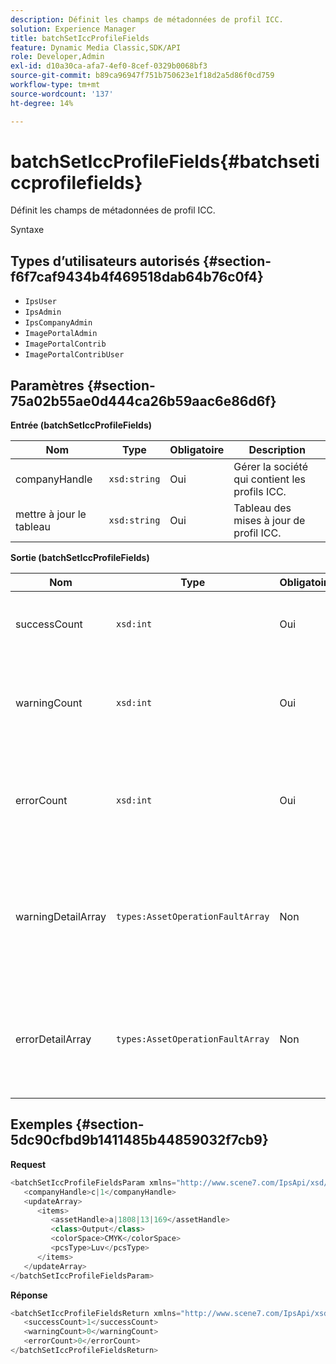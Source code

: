 ```yaml
---
description: Définit les champs de métadonnées de profil ICC.
solution: Experience Manager
title: batchSetIccProfileFields
feature: Dynamic Media Classic,SDK/API
role: Developer,Admin
exl-id: d10a30ca-afa7-4ef0-8cef-0329b0068bf3
source-git-commit: b89ca96947f751b750623e1f18d2a5d86f0cd759
workflow-type: tm+mt
source-wordcount: '137'
ht-degree: 14%

---
```


# batchSetIccProfileFields{#batchseticcprofilefields}

Définit les champs de métadonnées de profil ICC.

Syntaxe

## Types d’utilisateurs autorisés {#section-f6f7caf9434b4f469518dab64b76c0f4}

* `IpsUser`
* `IpsAdmin`
* `IpsCompanyAdmin`
* `ImagePortalAdmin`
* `ImagePortalContrib`
* `ImagePortalContribUser`

## Paramètres {#section-75a02b55ae0d444ca26b59aac6e86d6f}

**Entrée (batchSetIccProfileFields)**

| Nom | Type | Obligatoire | Description |
|---|---|---|---|
| companyHandle | `xsd:string` | Oui | Gérer la société qui contient les profils ICC. |
| mettre à jour le tableau | `xsd:string` | Oui | Tableau des mises à jour de profil ICC. |

**Sortie (batchSetIccProfileFields)**

| Nom | Type | Obligatoire | Description |
|---|---|---|---|
| successCount | `xsd:int` | Oui | Nombre de champs de profil ICC correctement définis. |
| warningCount | `xsd:int` | Oui | Nombre d’avertissements générés lorsque l’opération tentait de définir les champs de profil ICC. |
| errorCount | `xsd:int` | Oui | Nombre d’erreurs générées lorsque l’opération tentait de définir les champs de profil ICC. |
| warningDetailArray | `types:AssetOperationFaultArray` | Non | Tableau de détails associés aux ressources qui ont généré des avertissements lorsque l’opération a tenté d’appliquer les mises à jour. |
| errorDetailArray | `types:AssetOperationFaultArray` | Non | Tableau des détails associés aux ressources qui ont généré des erreurs lorsque l’opération a tenté d’appliquer les mises à jour. |

## Exemples {#section-5dc90cfbd9b1411485b44859032f7cb9}

**Request**

```java {.line-numbers}
<batchSetIccProfileFieldsParam xmlns="http://www.scene7.com/IpsApi/xsd/2009-07-31">
   <companyHandle>c|1</companyHandle>
   <updateArray>
      <items>
         <assetHandle>a|1808|13|169</assetHandle>
         <class>Output</class>
         <colorSpace>CMYK</colorSpace>
         <pcsType>Luv</pcsType>
      </items>
   </updateArray>
</batchSetIccProfileFieldsParam>
```

**Réponse**

```java {.line-numbers}
<batchSetIccProfileFieldsReturn xmlns="http://www.scene7.com/IpsApi/xsd/2009-07-31">
   <successCount>1</successCount>
   <warningCount>0</warningCount>
   <errorCount>0</errorCount>
</batchSetIccProfileFieldsReturn>
```
